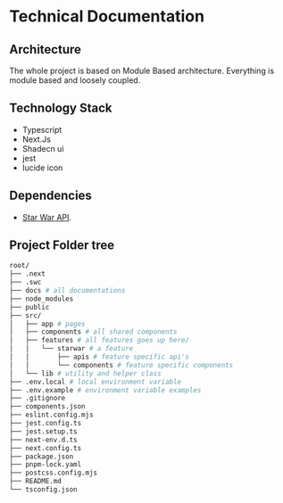 # Technical Documentation

## Architecture

The whole project is based on Module Based architecture. Everything is module based and loosely coupled.

## Technology Stack

- Typescript
- Next.Js
- Shadecn ui
- jest
- lucide icon

## Dependencies

- [Star War API](https://swapi.tech/).

## Project Folder tree

```sh
root/
├── .next
├── .swc
├── docs # all documentations
├── node_modules
├── public
├── src/
│   ├── app # pages
│   ├── components # all shared components
│   ├── features # all features goes up here/
│   │   └── starwar # a feature
│   │       ├── apis # feature specific api's
│   │       └── components # feature specific components
│   └── lib # utility and helper class
├── .env.local # local environment variable
├── .env.example # environment variable examples
├── .gitignore
├── components.json
├── eslint.config.mjs
├── jest.config.ts
├── jest.setup.ts
├── next-env.d.ts
├── next.config.ts
├── package.json
├── pnpm-lock.yaml
├── postcss.config.mjs
├── README.md
└── tsconfig.json

```
